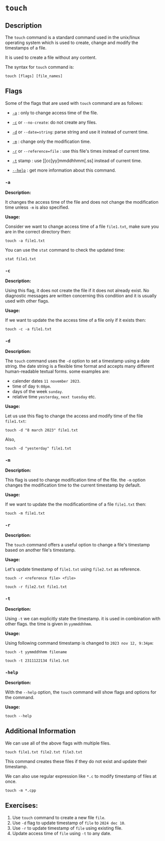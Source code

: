 # `touch`

## Description

The `touch` command is a standard command used in the unix/linux operating system which is used to create, change and modify the timestamps of a file. 

It is used to create a file without any content. 

The syntax for `touch` command is:

```shell
touch [flags] [file_names]
```

## Flags

Some of the flags that are used with `touch` command are as follows:

- [`-a`](#a) : only to change access time of the file.
- [`-c`](#c) or `--no-create`: do not create any files.
- [`-d`](#d) or `--date=string`: parse string and use it instead of current time.
- [`-m`](#m) : change only the modification time.
- [`-r`](#r) or `--reference=file` : use this file's times instead of current time.
- [`-t`](#t) stamp : use [[cc]yy]mmddhhmm[.ss] instead of current time.

- [`--help`](#-help) : get more information about this command. 

### `-a`

**Description:**

It changes the access time of the file and does not change the modification time unless `-m` is also specified.

**Usage:**

Consider we want to change access time of a file `file1.txt`, make sure you are in the correct directory then:

```shell
touch -a file1.txt
```

You can use the `stat` command to check the updated time:
```shell
stat file1.txt
```
### `-c`

**Description:**

Using this flag, it does not create the file if it does not already exist. No diagnostic messages are written concerning this condition and it is usually used with other flags.

**Usage:**

If we want to update the the access time of a file only if it exists then:
```shell
touch -c -a file1.txt
```

### `-d`

**Description:**

The `touch` command uses the `-d` option to set a timestamp using a date string. the date string is a flexible time format and accepts many different human-readable textual forms. some examples are:

- calender dates `11 november 2023`.
- time of day `9:08pm`.
- days of the week `sunday`.
- relative time `yesterday`, `next tuesday` etc.

**Usage:**

Let us use this flag to change the access and modify time of the file `file1.txt`:
```shell
touch -d "8 march 2023" file1.txt
```
Also,
```shell
touch -d "yesterday" file1.txt
```

### `-m`

**Description:**

This flag is used to change modification time of the file. the `-m` option changes the modification time to the current timestamp by default.

**Usage:**

If we want to update the the modificationtime of a file `file1.txt` then:
```shell
touch -m file1.txt
```

### `-r`

**Description:**

The `touch` command offers a useful option to change a file's timestamp based on another file's timestamp.

**Usage:**

Let's update timestamp of `file1.txt` using `file2.txt` as reference. 

```shell
touch -r <reference file> <file>
```
```shell
touch -r file2.txt file1.txt
```


### `-t`

**Description:**

Using `-t` we can explicitly state the timestamp. it is used in combination with other flags. the time is given in `yymmddhhmm`.

**Usage:**

Using following command timestamp is changed to `2023 nov 12, 9:34pm`:

```shell
touch -t yymmddhhmm filename
```
```shell
touch -t 2311122134 file1.txt
```

### `-help`

**Description:**

With the `--help` option, the `touch` command will show flags and options for the command.

**Usage:**

```shell
touch --help
```

## Additional Information

We can use all of the above flags with multiple files.
```shell
touch file1.txt file2.txt file3.txt
```

This command creates these files if they do not exist and update their timestamp.

We can also use regular expression like `*.c` to modify timestamp of files at once.
```shell
touch -m *.cpp
```

## Exercises:

1. Use `touch` command to create a new file `file`.
2. Use `-d` flag to update timestamp of `file` to `2024 dec 10`.
3. Use `-r` to update timestamp of `file` using existing file.
4. Update access time of `file` using `-t` to any date.
